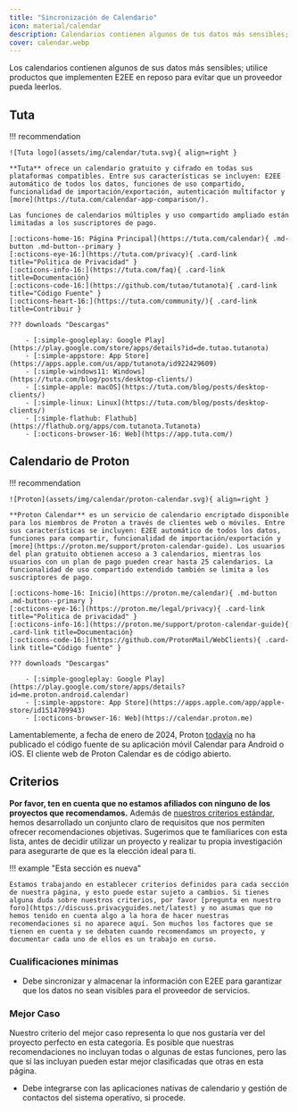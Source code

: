 ```yaml
---
title: "Sincronización de Calendario"
icon: material/calendar
description: Calendarios contienen algunos de tus datos más sensibles; usa productos que apliquen el cifrado en reposo.
cover: calendar.webp
---
```


Los calendarios contienen algunos de sus datos más sensibles; utilice productos que implementen E2EE en reposo para evitar que un proveedor pueda leerlos.

## Tuta

!!! recommendation

    ![Tuta logo](assets/img/calendar/tuta.svg){ align=right }
    
    **Tuta** ofrece un calendario gratuito y cifrado en todas sus plataformas compatibles. Entre sus características se incluyen: E2EE automático de todos los datos, funciones de uso compartido, funcionalidad de importación/exportación, autenticación multifactor y [more](https://tuta.com/calendar-app-comparison/).
    
    Las funciones de calendarios múltiples y uso compartido ampliado están limitadas a los suscriptores de pago.
    
    [:octicons-home-16: Página Principal](https://tuta.com/calendar){ .md-button .md-button--primary }
    [:octicons-eye-16:](https://tuta.com/privacy){ .card-link title="Politica de Privacidad" }
    [:octicons-info-16:](https://tuta.com/faq){ .card-link title=Documentación}
    [:octicons-code-16:](https://github.com/tutao/tutanota){ .card-link title="Código Fuente" }
    [:octicons-heart-16:](https://tuta.com/community/){ .card-link title=Contribuir }
    
    ??? downloads "Descargas"
    
        - [:simple-googleplay: Google Play](https://play.google.com/store/apps/details?id=de.tutao.tutanota)
        - [:simple-appstore: App Store](https://apps.apple.com/us/app/tutanota/id922429609)
        - [:simple-windows11: Windows](https://tuta.com/blog/posts/desktop-clients/)
        - [:simple-apple: macOS](https://tuta.com/blog/posts/desktop-clients/)
        - [:simple-linux: Linux](https://tuta.com/blog/posts/desktop-clients/)
        - [:simple-flathub: Flathub](https://flathub.org/apps/com.tutanota.Tutanota)
        - [:octicons-browser-16: Web](https://app.tuta.com/)

## Calendario de Proton

!!! recommendation

    ![Proton](assets/img/calendar/proton-calendar.svg){ align=right }
    
    **Proton Calendar** es un servicio de calendario encriptado disponible para los miembros de Proton a través de clientes web o móviles. Entre sus características se incluyen: E2EE automático de todos los datos, funciones para compartir, funcionalidad de importación/exportación y [more](https://proton.me/support/proton-calendar-guide). Los usuarios del plan gratuito obtienen acceso a 3 calendarios, mientras los usuarios con un plan de pago pueden crear hasta 25 calendarios. La funcionalidad de uso compartido extendido también se limita a los suscriptores de pago.
    
    [:octicons-home-16: Inicio](https://proton.me/calendar){ .md-button .md-button--primary }
    [:octicons-eye-16:](https://proton.me/legal/privacy){ .card-link title="Politica de privacidad" }
    [:octicons-info-16:](https://proton.me/support/proton-calendar-guide){ .card-link title=Documentación}
    [:octicons-code-16:](https://github.com/ProtonMail/WebClients){ .card-link title="Código fuente" }
    
    ??? downloads "Descargas"
    
        - [:simple-googleplay: Google Play](https://play.google.com/store/apps/details?id=me.proton.android.calendar)
        - [:simple-appstore: App Store](https://apps.apple.com/app/apple-store/id1514709943)
        - [:octicons-browser-16: Web](https://calendar.proton.me)

Lamentablemente, a fecha de enero de 2024, Proton [todavía](https://discuss.privacyguides.net/t/proton-calendar-is-not-open-source-mobile/14656/8) no ha publicado el código fuente de su aplicación móvil Calendar para Android o iOS. El cliente web de Proton Calendar es de código abierto.

## Criterios

**Por favor, ten en cuenta que no estamos afiliados con ninguno de los proyectos que recomendamos.** Además de [nuestros criterios estándar](about/criteria.md), hemos desarrollado un conjunto claro de requisitos que nos permiten ofrecer recomendaciones objetivas. Sugerimos que te familiarices con esta lista, antes de decidir utilizar un proyecto y realizar tu propia investigación para asegurarte de que es la elección ideal para ti.

!!! example "Esta sección es nueva"

    Estamos trabajando en establecer criterios definidos para cada sección de nuestra página, y esto puede estar sujeto a cambios. Si tienes alguna duda sobre nuestros criterios, por favor [pregunta en nuestro foro](https://discuss.privacyguides.net/latest) y no asumas que no hemos tenido en cuenta algo a la hora de hacer nuestras recomendaciones si no aparece aquí. Son muchos los factores que se tienen en cuenta y se debaten cuando recomendamos un proyecto, y documentar cada uno de ellos es un trabajo en curso.

### Cualificaciones mínimas

- Debe sincronizar y almacenar la información con E2EE para garantizar que los datos no sean visibles para el proveedor de servicios.

### Mejor Caso

Nuestro criterio del mejor caso representa lo que nos gustaría ver del proyecto perfecto en esta categoría. Es posible que nuestras recomendaciones no incluyan todas o algunas de estas funciones, pero las que sí las incluyan pueden estar mejor clasificadas que otras en esta página.

- Debe integrarse con las aplicaciones nativas de calendario y gestión de contactos del sistema operativo, si procede.
